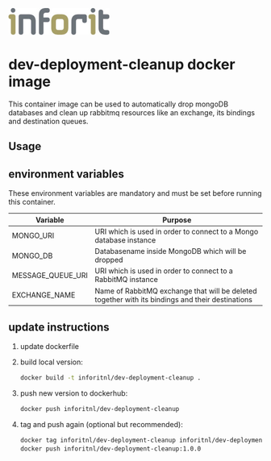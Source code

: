 [![logo](./logo.jpg)](https://inforit.nl)

# dev-deployment-cleanup docker image

This container image can be used to automatically drop mongoDB databases and clean up rabbitmq resources like an exchange, its bindings and destination queues.

## Usage

## environment variables

These environment variables are mandatory and must be set before running this container.

| Variable                 | Purpose                                                                                          |
| ------------------------ | -------------------------------------------------------------------------------------------------|
| MONGO_URI                | URI which is used in order to connect to a Mongo database instance                               |
| MONGO_DB                 | Databasename inside MongoDB which will be dropped                                                |
| MESSAGE_QUEUE_URI        | URI which is used in order to connect to a RabbitMQ instance                                     |
| EXCHANGE_NAME            | Name of RabbitMQ exchange that will be deleted together with its bindings and their destinations |

## update instructions

1. update dockerfile
2. build local version:

   ```sh
   docker build -t inforitnl/dev-deployment-cleanup .
   ```

3. push new version to dockerhub:

   ```sh
   docker push inforitnl/dev-deployment-cleanup
   ```

4. tag and push again (optional but recommended):

   ```sh
   docker tag inforitnl/dev-deployment-cleanup inforitnl/dev-deployment-cleanup:1.0.0
   docker push inforitnl/dev-deployment-cleanup:1.0.0
   ```
